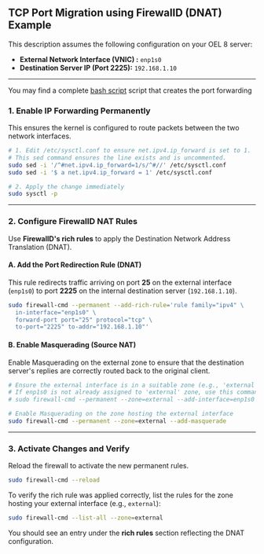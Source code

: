## TCP Port Migration using FirewallD (DNAT) Example

This description assumes the following configuration on your OEL 8 server:

  * **External Network Interface (VNIC) :** `enp1s0`
  * **Destination Server IP (Port 2225):** `192.168.1.10`


-----

You may find a complete [bash script](files/create.bash) script that creates the port forwarding

### 1\. Enable IP Forwarding Permanently

This ensures the kernel is configured to route packets between the two network interfaces.

```bash
# 1. Edit /etc/sysctl.conf to ensure net.ipv4.ip_forward is set to 1.
# This sed command ensures the line exists and is uncommented.
sudo sed -i '/^#net.ipv4.ip_forward=1/s/^#//' /etc/sysctl.conf
sudo sed -i '$ a net.ipv4.ip_forward = 1' /etc/sysctl.conf

# 2. Apply the change immediately
sudo sysctl -p
```

-----

### 2\. Configure FirewallD NAT Rules

Use **FirewallD's rich rules** to apply the Destination Network Address Translation (DNAT).

#### A. Add the Port Redirection Rule (DNAT)

This rule redirects traffic arriving on port **25** on the external interface (`enp1s0`) to port **2225** on the internal destination server (`192.168.1.10`).

```bash
sudo firewall-cmd --permanent --add-rich-rule='rule family="ipv4" \
  in-interface="enp1s0" \
  forward-port port="25" protocol="tcp" \
  to-port="2225" to-addr="192.168.1.10"'
```

#### B. Enable Masquerading (Source NAT)

Enable Masquerading on the external zone to ensure that the destination server's replies are correctly routed back to the original client.

```bash
# Ensure the external interface is in a suitable zone (e.g., 'external')
# If enp1s0 is not already assigned to 'external' zone, use this command:
# sudo firewall-cmd --permanent --zone=external --add-interface=enp1s0

# Enable Masquerading on the zone hosting the external interface
sudo firewall-cmd --permanent --zone=external --add-masquerade
```

-----

### 3\. Activate Changes and Verify

Reload the firewall to activate the new permanent rules.

```bash
sudo firewall-cmd --reload
```

To verify the rich rule was applied correctly, list the rules for the zone hosting your external interface (e.g., `external`):

```bash
sudo firewall-cmd --list-all --zone=external
```

You should see an entry under the **rich rules** section reflecting the DNAT configuration.

